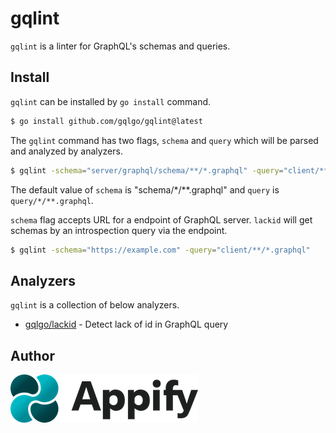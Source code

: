 # gqlint

`gqlint` is a linter for GraphQL's schemas and queries.

## Install

`gqlint` can be installed by `go install` command.

```sh
$ go install github.com/gqlgo/gqlint@latest
```

The `gqlint` command has two flags, `schema` and `query` which will be parsed and analyzed by analyzers.

```sh
$ gqlint -schema="server/graphql/schema/**/*.graphql" -query="client/**/*.graphql"
```

The default value of `schema` is "schema/*/**.graphql" and `query` is `query/*/**.graphql`.

`schema` flag accepts URL for a endpoint of GraphQL server.
`lackid` will get schemas by an introspection query via the endpoint.

```sh
$ gqlint -schema="https://example.com" -query="client/**/*.graphql"
```

## Analyzers

`gqlint` is a collection of below analyzers.

* [gqlgo/lackid](https://github.com/gqlgo/lackid) - Detect lack of id in GraphQL query

## Author

[![Appify Technologies, Inc.](appify-logo.png)](http://github.com/appify-technologies)
